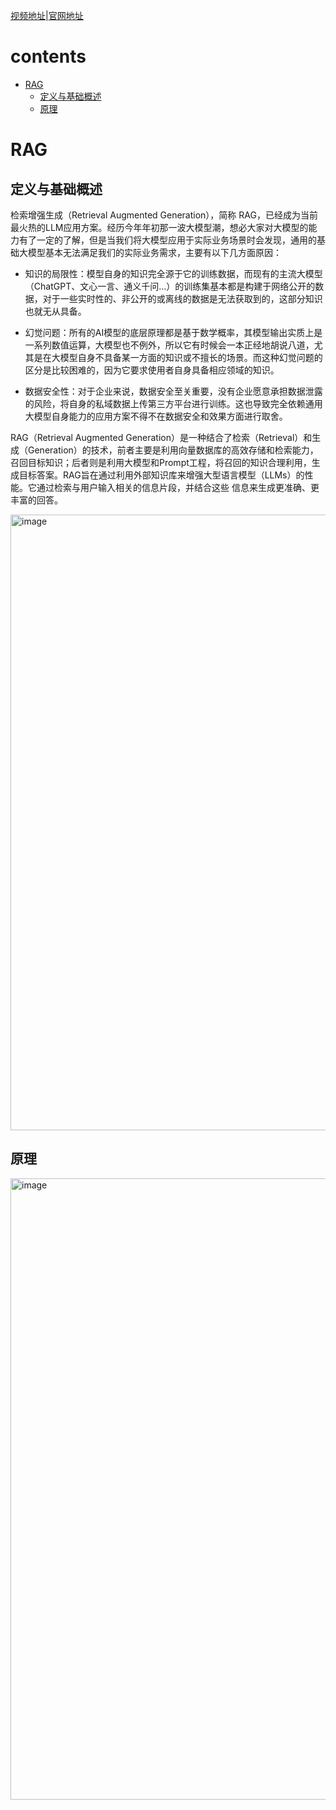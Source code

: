 [视频地址](https://www.bilibili.com/video/BV1QA4m1F7t4/)|[官网地址](https://github.com/InternLM/Tutorial/blob/camp2/huixiangdou/readme.md)

# contents
- [RAG](#RAG)
   - [定义与基础概述](#定义与基础概述)
   - [原理](#原理) 
   
# RAG  

## 定义与基础概述

检索增强生成（Retrieval Augmented Generation），简称 RAG，已经成为当前最火热的LLM应用方案。经历今年年初那一波大模型潮，想必大家对大模型的能力有了一定的了解，但是当我们将大模型应用于实际业务场景时会发现，通用的基础大模型基本无法满足我们的实际业务需求，主要有以下几方面原因：

* 知识的局限性：模型自身的知识完全源于它的训练数据，而现有的主流大模型（ChatGPT、文心一言、通义千问…）的训练集基本都是构建于网络公开的数据，对于一些实时性的、非公开的或离线的数据是无法获取到的，这部分知识也就无从具备。
  
* 幻觉问题：所有的AI模型的底层原理都是基于数学概率，其模型输出实质上是一系列数值运算，大模型也不例外，所以它有时候会一本正经地胡说八道，尤其是在大模型自身不具备某一方面的知识或不擅长的场景。而这种幻觉问题的区分是比较困难的，因为它要求使用者自身具备相应领域的知识。
  
* 数据安全性：对于企业来说，数据安全至关重要，没有企业愿意承担数据泄露的风险，将自身的私域数据上传第三方平台进行训练。这也导致完全依赖通用大模型自身能力的应用方案不得不在数据安全和效果方面进行取舍。

RAG（Retrieval Augmented Generation）是一种结合了检索（Retrieval）和生成（Generation）的技术，前者主要是利用向量数据库的高效存储和检索能力，召回目标知识；后者则是利用大模型和Prompt工程，将召回的知识合理利用，生成目标答案。RAG旨在通过利用外部知识库来增强大型语言模型（LLMs）的性能。它通过检索与用户输入相关的信息片段，并结合这些 信息来生成更准确、更丰富的回答。

<img width="985" alt="image" src="https://github.com/kalabiqlx/InternLM2-Tutorial-Assignment/assets/102224466/3536851a-da23-42b5-b235-189b0c0ca9c7">

## 原理

<img width="994" alt="image" src="https://github.com/kalabiqlx/InternLM2-Tutorial-Assignment/assets/102224466/b27ea74f-02d2-4deb-b0df-6572608b9779">




